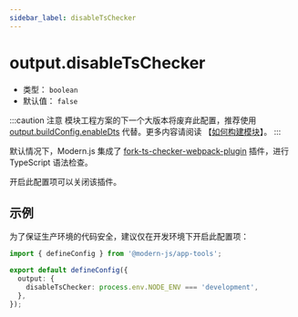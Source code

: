 ```yaml
---
sidebar_label: disableTsChecker
---
```


# output.disableTsChecker



- 类型： `boolean`
- 默认值： `false`

:::caution 注意
模块工程方案的下一个大版本将废弃此配置，推荐使用 [output.buildConfig.enableDts](/docs/apis/config/output/build-config/enable-dts) 代替。更多内容请阅读 【[如何构建模块](/docs/guides/features/modules/build)】。
:::

默认情况下，Modern.js 集成了 [fork-ts-checker-webpack-plugin](https://github.com/TypeStrong/fork-ts-checker-webpack-plugin) 插件，进行 TypeScript 语法检查。

开启此配置项可以关闭该插件。

## 示例

为了保证生产环境的代码安全，建议仅在开发环境下开启此配置项：

```ts title="modern.config.ts"
import { defineConfig } from '@modern-js/app-tools';

export default defineConfig({
  output: {
    disableTsChecker: process.env.NODE_ENV === 'development',
  },
});
```
